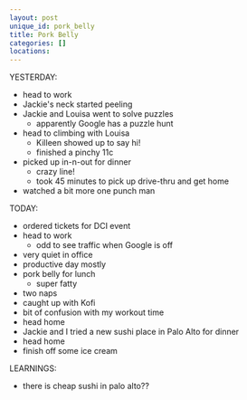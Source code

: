 ```yaml
---
layout: post
unique_id: pork_belly
title: Pork Belly
categories: []
locations: 
---
```


YESTERDAY:
* head to work
* Jackie's neck started peeling
* Jackie and Louisa went to solve puzzles
  * apparently Google has a puzzle hunt
* head to climbing with Louisa
  * Killeen showed up to say hi!
  * finished a pinchy 11c
* picked up in-n-out for dinner
  * crazy line!
  * took 45 minutes to pick up drive-thru and get home
* watched a bit more one punch man

TODAY:
* ordered tickets for DCI event
* head to work
  * odd to see traffic when Google is off
* very quiet in office
* productive day mostly
* pork belly for lunch
  * super fatty
* two naps
* caught up with Kofi
* bit of confusion with my workout time
* head home
* Jackie and I tried a new sushi place in Palo Alto for dinner
* head home
* finish off some ice cream

LEARNINGS:
* there is cheap sushi in palo alto??

